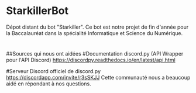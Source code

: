 # StarkillerBot
Dépot distant du bot "Starkiller". Ce bot est notre projet de fin d'année pour la Baccalauréat dans la spécialité Informatique et Science du Numérique.
#

##Sources qui nous ont aidées
#Documentation discord.py (API Wrapper pour l'API Discord)
https://discordpy.readthedocs.io/en/latest/api.html

#Serveur Discord officiel de discord.py
https://discordapp.com/invite/r3sSKJJ
Cette communauté nous a beaucoup aidé en répondant à nos questions.
